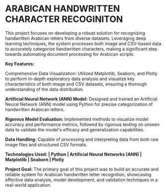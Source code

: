 # ARABICAN HANDWRITTEN CHARACTER RECOGINITON

This project focuses on developing a robust solution for recognizing handwritten Arabican letters from diverse datasets. Leveraging deep learning techniques, the system processes both image and CSV-based data to accurately categorize handwritten characters, making a significant step towards automating document processing for Arabican scripts.

**Key Features:**

Comprehensive Data Visualization: Utilized Matplotlib, Seaborn, and Plotly to perform in-depth exploratory data analysis and visualize key characteristics of both image and CSV datasets, ensuring a thorough understanding of the data distribution.

**Artificial Neural Network (ANN) Model:** Designed and trained an Artificial Neural Network (ANN) model using Python for precise categorization of handwritten Arabican letters.

**Rigorous Model Evaluation:** Implemented methods to visualize model accuracy and performance metrics, followed by rigorous testing on unseen data to validate the model's efficacy and generalization capabilities.

**Data Handling:** Capable of processing and interpreting data from both raw image files and structured CSV formats.

**Technologies Used:
|
Python
|
Artificial Neural Networks (ANN)
|
Matplotlib
|
Seaborn
|
Plotly**

**Project Goal:**
The primary goal of this project was to build an accurate and reliable system for Arabican handwritten letter recognition, showcasing effective data analysis, model development, and validation techniques in a real-world application.
